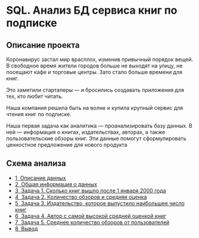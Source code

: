 # SQL. Анализ БД сервиса книг по подписке

## Описание проекта

Коронавирус застал мир врасплох, изменив привычный порядок вещей. В свободное время жители городов больше не выходят на улицу, не посещают кафе и торговые центры. Зато стало больше времени для книг. 

Это заметили стартаперы — и бросились создавать приложения для тех, кто любит читать.

Наша компания решила быть на волне и купила крупный сервис для чтения книг по подписке. 

Наша первая задача как аналитика — проанализировать базу данных.
В ней — информация о книгах, издательствах, авторах, а также пользовательские обзоры книг. Эти данные помогут сформулировать ценностное предложение для нового продукта

## Схема анализа

<div class="toc"><ul class="toc-item"><li><span><a href="#Описание-данных" data-toc-modified-id="Описание-данных-1"><span class="toc-item-num">1&nbsp;&nbsp;</span>Описание данных</a></span></li><li><span><a href="#Общая-информация-о-данных" data-toc-modified-id="Общая-информация-о-данных-2"><span class="toc-item-num">2&nbsp;&nbsp;</span>Общая информация о данных</a></span></li><li><span><a href="#Задача-1.-Сколько-книг-вышло-после-1-января-2000-года" data-toc-modified-id="Задача-1.-Сколько-книг-вышло-после-1-января-2000-года-3"><span class="toc-item-num">3&nbsp;&nbsp;</span>Задача 1. Сколько книг вышло после 1 января 2000 года</a></span></li><li><span><a href="#Задача-2.-Количество-обзоров-и-средняя-оценка" data-toc-modified-id="Задача-2.-Количество-обзоров-и-средняя-оценка-4"><span class="toc-item-num">4&nbsp;&nbsp;</span>Задача 2. Количество обзоров и средняя оценка</a></span></li><li><span><a href="#Задача-3.-Издательство,-которое-выпустило-наибольшее-число-книг" data-toc-modified-id="Задача-3.-Издательство,-которое-выпустило-наибольшее-число-книг-5"><span class="toc-item-num">5&nbsp;&nbsp;</span>Задача 3. Издательство, которое выпустило наибольшее число книг</a></span></li><li><span><a href="#Задача-4.-Автор-с-самой-высокой-средней-оценкой-книг" data-toc-modified-id="Задача-4.-Автор-с-самой-высокой-средней-оценкой-книг-6"><span class="toc-item-num">6&nbsp;&nbsp;</span>Задача 4. Автор с самой высокой средней оценкой книг</a></span></li><li><span><a href="#Задача-5.-Среднее-количество-обзоров-от-пользователей" data-toc-modified-id="Задача-5.-Среднее-количество-обзоров-от-пользователей-7"><span class="toc-item-num">7&nbsp;&nbsp;</span>Задача 5. Среднее количество обзоров от пользователей</a></span></li><li><span><a href="#Вывод" data-toc-modified-id="Вывод-8"><span class="toc-item-num">8&nbsp;&nbsp;</span>Вывод</a></span></li></ul></div>

